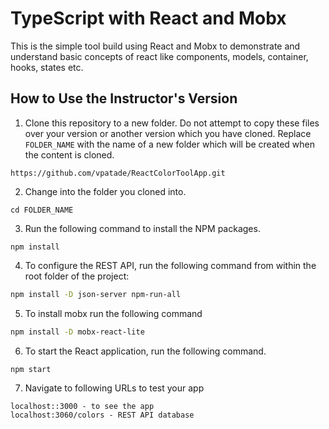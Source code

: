 # TypeScript with React and Mobx
This is the simple tool build using React and Mobx to demonstrate and understand basic concepts of react like components, models, container, hooks, states etc.

## How to Use the Instructor's Version

1. Clone this repository to a new folder. Do not attempt to copy these files over your version or another version which you have cloned. Replace `FOLDER_NAME` with the name of a new folder which will be created when the content is cloned.

```
https://github.com/vpatade/ReactColorToolApp.git
```

2. Change into the folder you cloned into.

```
cd FOLDER_NAME
```

3. Run the following command to install the NPM packages.

```
npm install
```

4. To configure the REST API, run the following command from within the root folder of the project:

```bash
npm install -D json-server npm-run-all
```
5. To install mobx run the following command

```bash
npm install -D mobx-react-lite
```

6. To start the React application, run the following command.

```
npm start
```

7. Navigate to following URLs to test your app
```
localhost::3000 - to see the app
localhost:3060/colors - REST API database
```


